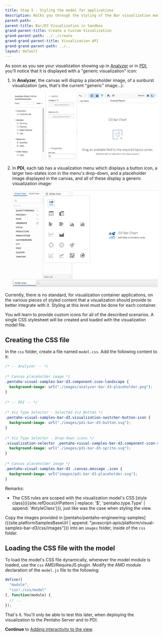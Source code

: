 ```yaml
---
title: Step 5 - Styling the model for applications
description: Walks you through the styling of the Bar visualization model for specific container applications.
parent-path: .
parent-title: Bar/D3 Visualization in Sandbox
grand-parent-title: Create a Custom Visualization
grand-parent-path: ../../create
grand-grand-parent-title: Visualization API
grand-grand-parent-path: ../..
layout: default
---
```


As soon as you see your visualization showing up in
[Analyzer](http://www.pentaho.com/product/business-visualization-analytics) or in 
[PDI](http://www.pentaho.com/product/data-integration),
you'll notice that it is displayed with a "generic visualization" icon:

1. In **Analyzer**, 
   the canvas will display a placeholder image, of a sunburst visualization
   (yes, that's the current "generic" image...):
   
   <img src="../../img/sample-bar-d3-analyzer-placeholder-unstyled.png" alt="Bar/D3 in Analyzer - Placeholder - Default Style" style="width: 767px;">

2. In **PDI**, each tab has a visualization menu which displays a button icon, 
   a larger two-states icon in the menu's drop-down, and 
   a placeholder image displayed in the canvas, 
   and all of these display a generic visualization image:

   <img src="../../img/sample-bar-d3-pdi-menu-selected-unstyled.png" alt="Bar/D3 in PDI - Menu - Selected, Default Style" style="width: 767px;"> 

Currently, there is no standard, for visualization container applications, on the various pieces of styled content
that a visualization should provide to better integrate with it. 
Styling at this level must be done for each container. 

You will learn to provide custom icons for all of the described scenarios.
A single CSS stylesheet will be created and loaded with the visualization model file.
 
## Creating the CSS file

In the `css` folder, create a file named `model.css`. Add the following content to it:

```css
/* -- Analyzer -- */

/* Canvas placeholder image */
.pentaho-visual-samples-bar-d3.component-icon-landscape {
  background-image: url("./images/analyzer-bar-d3-placeholder.png");
}

/* -- PDI -- */

/* Viz Type Selector - Selected Viz Button */
.pentaho-visual-samples-bar-d3.visualization-switcher-button-icon {
  background-image: url("./images/pdi-bar-d3-button.svg");
}

/* Viz Type Selector - Drop-down icons */
.visualization-selector .pentaho-visual-samples-bar-d3.component-icon-sprite {
  background-image: url("./images/pdi-bar-d3-sprite.svg");
}

/* Canvas placeholder image */
.pentaho-visual-samples-bar-d3 .canvas.message .icon {
  background-image: url("images/pdi-bar-d3-placeholder.svg");
}
```

Remarks:
  - The CSS rules are scoped with the visualization model's
    CSS [style class]({{site.refDocsUrlPattern | replace: '$', 'pentaho.type.Type' | append: '#styleClass'}}), 
    just like was the case when styling the view.

Copy the images provided in 
[pentaho/pentaho-engineering-samples]({{site.platformSamplesBaseUrl | append: "javascript-apis/platform/visual-samples-bar-d3/css/images"}})
into an `images` folder, inside of the `css` folder.

## Loading the CSS file with the model

To load the model's CSS file dynamically, whenever the model module is loaded, use the `css` AMD/RequireJS plugin.
Modify the AMD module declaration of the `model.js` file to the following:

```js
define([
  "module",
  "css!./css/model"
], function(module) {
  // ...
});
```

That's it. You'll only be able to test this later, 
when deploying the visualization to the Pentaho Server and to PDI. 

**Continue** to [Adding interactivity to the view](step6-view-interactivity).
